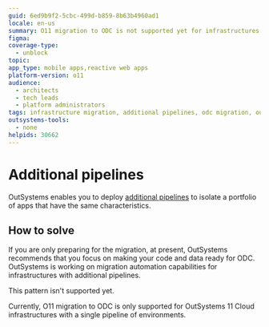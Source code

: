 ```yaml
---
guid: 6ed9b9f2-5cbc-499d-b859-8b63b4960ad1
locale: en-us
summary: O11 migration to ODC is not supported yet for infrastructures with additional pipelines.
figma:
coverage-type:
  - unblock
topic:
app_type: mobile apps,reactive web apps
platform-version: o11
audience:
  - architects
  - tech leads
  - platform administrators
tags: infrastructure migration, additional pipelines, odc migration, outsystems 11, platform setup
outsystems-tools:
  - none
helpids: 30662
---
```

# Additional pipelines

OutSystems enables you to deploy [additional pipelines](../../setup-infra-platform/setup/possible-setups/infra-architecture/infra-architecture.md#pipelines) to isolate a portfolio of apps that have the same characteristics.

## How to solve

<div class="info" markdown="1">

If you are only preparing for the migration, at present, OutSystems recommends that you focus on making your code and data ready for ODC. OutSystems is working on migration automation capabilities for infrastructures with additional pipelines.

</div>

This pattern isn't supported yet.

Currently, O11 migration to ODC is only supported for OutSystems 11 Cloud infrastructures with a single pipeline of environments.
